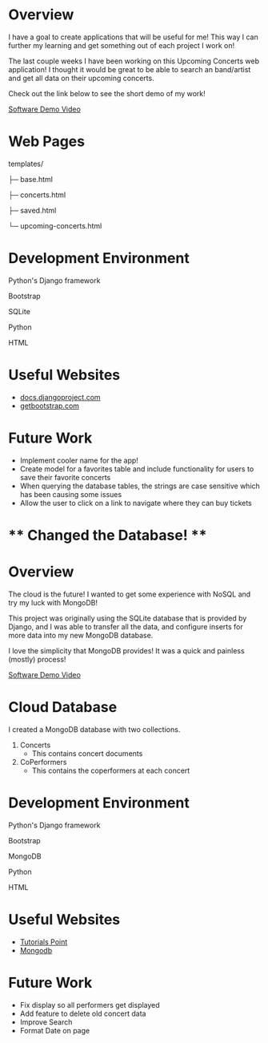 # Overview

I have a goal to create applications that will be useful for me! This way I can further my learning and get something out of each project I work on!

The last couple weeks I have been working on this Upcoming Concerts web application! I thought it would be great to be able to search an band/artist and get all data on their upcoming concerts.

Check out the link below to see the short demo of my work!

[Software Demo Video](https://youtu.be/HMn7o-NXNx0)

# Web Pages
templates/

├─ base.html

├─ concerts.html

├─ saved.html

└─ upcoming-concerts.html


# Development Environment

Python's Django framework

Bootstrap

SQLite

Python

HTML

# Useful Websites

* [docs.djangoproject.com](https://docs.djangoproject.com/en/4.1/)
* [getbootstrap.com](https://getbootstrap.com/docs/4.0/getting-started/introduction/#starter-template)

# Future Work

* Implement cooler name for the app!
* Create model for a favorites table and include functionality for users to save their favorite concerts
* When querying the database tables, the strings are case sensitive which has been causing some issues
* Allow the user to click on a link to navigate where they can buy tickets


# ** Changed the Database! **

# Overview

The cloud is the future! I wanted to get some experience with NoSQL and try my luck with MongoDB!

This project was originally using the SQLite database that is provided by Django, and I was able to transfer all the data, and configure inserts for more data into my new MongoDB database.

I love the simplicity that MongoDB provides! It was a quick and painless (mostly) process!

[Software Demo Video](https://youtu.be/sC9jGnv_HkA)

# Cloud Database

I created a MongoDB database with two collections. 

1. Concerts
    - This contains concert documents
2. CoPerformers
    - This contains the coperformers at each concert

# Development Environment

Python's Django framework

Bootstrap

MongoDB

Python

HTML

# Useful Websites

- [Tutorials Point](https://www.tutorialspoint.com/mongodb/mongodb_quick_guide.htm#:~:text=If%20you%20want%20to%20check,use%20the%20command%20show%20dbs.&text=Your%20created%20database%20(mydb)%20is,least%20one%20document%20into%20it.)
- [Mongodb](https://www.mongodb.com/docs/mongodb-shell/)

# Future Work

- Fix display so all performers get displayed
- Add feature to delete old concert data
- Improve Search
- Format Date on page